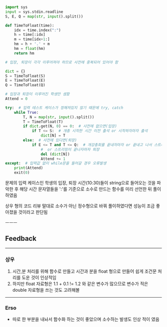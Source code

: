 ```python
import sys
input = sys.stdin.readline
S, E, Q = map(str, input().split())

def TimeToFloat(time):
    idx = time.index(":")
    h = time[:idx]
    m = time[idx+1:]
    hm = h + '.' + m
    hm = float(hm)
    return hm

# 입장, 퇴장이 각각 이루어져야 하므로 사전에 중복되어 있어야 함

dict = {}
S = TimeToFloat(S)
E = TimeToFloat(E)
Q = TimeToFloat(Q)

# 입장과 퇴장이 이루어진 학생만 셈함
Attend = 0

try:  # 입력 테스트 케이스가 정해져있지 않기 때문에 try, catch
    while True:
        T, N = map(str, input().split())
        T = TimeToFloat(T)
        if dict.get(N, 0) == 0:  # 사전에 없으면(입장)
            if T <= S:  # 개총 시작한 시간 이전 출석 or 시작하자마자 출석
                dict[N] = T
        else:  # 사전에 있다면(퇴장)
            if E <= T and T <= Q:  # 개강총회를 끝내자마자 or 끝내고 나서 스트리밍 까지 퇴장
                #  or 스트리밍이 끝나자마자 퇴장
                del (dict[N])
                Attend += 1
except:  # 입력값 없이 while문을 들어갈 경우 오류발생
    print(Attend)
    exit(0)


```

문제의 입력 케이스인 학생의 입장, 퇴장 시간(10:30)들이 string으로 들어오는 것을 파악한 후 해당 시간 문자열들을 ':'를 기준으로 소수로 만드는 함수를 미리 선언한 뒤 풀이하였음

상우 형의 코드 리뷰 말대로 소수가 아닌 정수형으로 바꿔 풀이하였다면 성능이 조금 좋아졌을 것이라고 판단됨


ㅡㅡㅡ

## Feedback
---
### 상우
1. 시간,분 처리를 위해 함수로 만들고 시간과 분을 float 형으로 만들어 쉽게 조건문 처리를 도운 것이 인상적임
2. 하지만 float 자료형은 1.1 + 0.1 != 1.2 와 같은 변수가 많으므로 변수가 적은 double 자료형을 쓰는 것도 고려해볼 

---
### Erso

-  따로 한 부분을 내놔서 함수화 하는 것이 좋았으며 소수하는 발생도 인상 적이 였음
